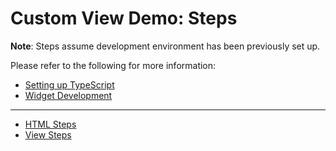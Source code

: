 # Custom View Demo: Steps

**Note**: Steps assume development environment has been previously set up.

Please refer to the following for more information:

- [Setting up TypeScript](https://developers.arcgis.com/javascript/latest/guide/typescript-setup/index.html)
- [Widget Development](https://developers.arcgis.com/javascript/latest/guide/custom-widget/index.html)

---

- [HTML Steps](1.html.md)
- [View Steps](2.view.md)

